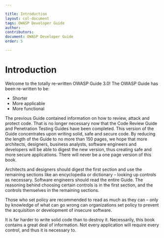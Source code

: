 ```yaml
---

title: Introduction
layout: col-document
tags: OWASP Developer Guide
author:
contributors:
document: OWASP Developer Guide
order: 5

---
```


# Introduction

Welcome to the totally re-written OWASP Guide 3.0! The OWASP Guide has been re-written to be:

* Shorter
* More applicable
* More functional

The previous Guide contained information on how to review, attack and protect code. That is no longer necessary now that the Code Review Guide and Penetration Testing Guides have been completed. This version of the Guide concentrates upon writing solid, safe and secure code. By reducing the length of the Guide to no more than 150 pages, we hope that more architects, designers, business analysts, software engineers and developers will be able to digest the new version, thus creating safe and more secure applications. There will never be a one page version of this book. 

Architects and designers should digest the first section and use the remaining sections like an encyclopedia or dictionary – looking up controls as necessary. Software engineers should read the entire Guide. The reasoning behind choosing certain controls is in the first section, and the controls themselves in the remaining sections.

Those who set policy are recommended to read as much as they can – only by knowledge of what can go wrong can organizations set policy to prevent the acquisition or development of insecure software. 

It is far harder to write solid code than to destroy it. Necessarily, this book contains a great deal of information. Not every application will require every control, and thus it is necessary to. 
